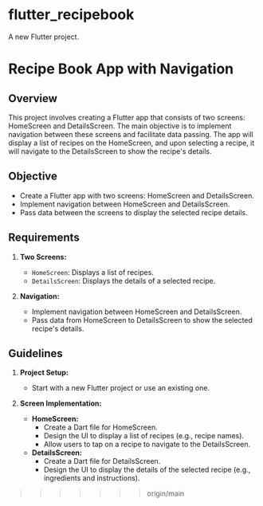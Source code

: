 
# flutter_recipebook

A new Flutter project.

# Recipe Book App with Navigation

## Overview

This project involves creating a Flutter app that consists of two screens: HomeScreen and DetailsScreen. The main objective is to implement navigation between these screens and facilitate data passing. The app will display a list of recipes on the HomeScreen, and upon selecting a recipe, it will navigate to the DetailsScreen to show the recipe's details.

## Objective

- Create a Flutter app with two screens: HomeScreen and DetailsScreen.
- Implement navigation between HomeScreen and DetailsScreen.
- Pass data between the screens to display the selected recipe details.

## Requirements

1. **Two Screens:**
    - `HomeScreen`: Displays a list of recipes.
    - `DetailsScreen`: Displays the details of a selected recipe.

2. **Navigation:**
    - Implement navigation between HomeScreen and DetailsScreen.
    - Pass data from HomeScreen to DetailsScreen to show the selected recipe's details.

## Guidelines

1. **Project Setup:**
    - Start with a new Flutter project or use an existing one.

2. **Screen Implementation:**
    - **HomeScreen:**
        - Create a Dart file for HomeScreen.
        - Design the UI to display a list of recipes (e.g., recipe names).
        - Allow users to tap on a recipe to navigate to the DetailsScreen.
    - **DetailsScreen:**
        - Create a Dart file for DetailsScreen.
        - Design the UI to display the details of the selected recipe (e.g., ingredients and instructions).


>>>>>>> origin/main
